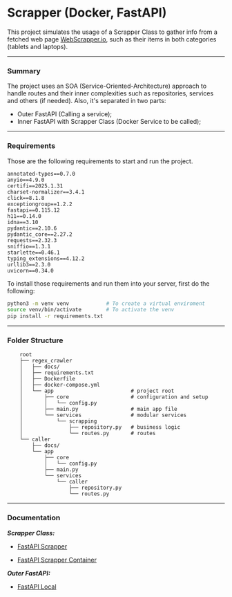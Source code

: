 
# Scrapper (Docker, FastAPI)

This project simulates the usage of a Scrapper Class to gather info from a fetched web page [WebScrapper.io](https://webscraper.io/test-sites/e-commerce/static/computers), such as their items in both categories (tablets and laptops).

---

### Summary
The project uses an SOA (Service-Oriented-Architecture) approach to handle routes and their inner complexities such as repositories, services and others (if needed). Also, it's separated in two parts:

- Outer FastAPI (Calling a service);
- Inner FastAPI with Scrapper Class (Docker Service to be called);
---

### Requirements
Those are the following requirements to start and run the project.

```plaintext
annotated-types==0.7.0
anyio==4.9.0
certifi==2025.1.31
charset-normalizer==3.4.1
click==8.1.8
exceptiongroup==1.2.2
fastapi==0.115.12
h11==0.14.0
idna==3.10
pydantic==2.10.6
pydantic_core==2.27.2
requests==2.32.3
sniffio==1.3.1
starlette==0.46.1
typing_extensions==4.12.2
urllib3==2.3.0
uvicorn==0.34.0
```
To install those requirements and run them into your server, first do the following:

```sh
python3 -m venv venv            # To create a virtual enviroment
source venv/bin/activate        # To activate the venv
pip install -r requirements.txt 
```

---

### Folder Structure
```plaintext
    root
    ├── regex_crawler
    │   ├── docs/
    │   ├── requirements.txt
    │   ├── Dockerfile
    │   ├── docker-compose.yml
    │   └── app                         # project root
    │       ├── core                    # configuration and setup  
    │       │   └── config.py           
    │       ├── main.py                 # main app file
    │       └── services                # modular services
    │           └── scrapping
    │               ├── repository.py   # business logic
    │               └── routes.py       # routes
    └── caller
        ├── docs/
        └── app
            ├── core 
            │   └── config.py           
            ├── main.py
            └── services 
                └── caller
                    ├── repository.py 
                    └── routes.py     
```

---

### Documentation
***Scrapper Class:***
- [FastAPI Scrapper](https://github.com/VicourtBitt/crawler_fastapi/blob/main/regex_crawler/docs/overview.md)

- [FastAPI Scrapper Container](https://github.com/VicourtBitt/crawler_fastapi/blob/main/regex_crawler/docs/docker-container.md)


***Outer FastAPI:***
- [FastAPI Local](https://github.com/VicourtBitt/crawler_fastapi/blob/main/service-caller/docs/overview.md)